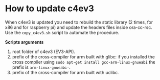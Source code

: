 # How to update c4ev3

When c4ev3 is updated you need to rebuild the static library (2 times, for x86 and for raspberry pi) and update the headers files inside ora-cc-rsc.
Use the `copy_c4ev3.sh` script to automate the procedure.

**Scripts arguments**

1) root folder of c4ev3 (EV3-API).
2) prefix of the cross-compiler for arm built with glibc: if you installed the cross compiler using `sudo apt-get install gcc-arm-linux-gnueabi` the prefix is `arm-linux-gnueabi-`.
3) prefix of the cross-compiler for arm built with uclibc.
